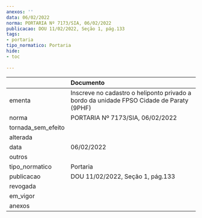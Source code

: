 ```yaml
---
anexos: ''
data: 06/02/2022
norma: PORTARIA Nº 7173/SIA, 06/02/2022
publicacao: DOU 11/02/2022, Seção 1, pág.133
tags:
- portaria
tipo_normatico: Portaria
hide: 
- toc 
 
---
```


|                    | Documento                                                                                |
|:-------------------|:-----------------------------------------------------------------------------------------|
| ementa             | Inscreve no cadastro o heliponto privado a bordo da unidade FPSO Cidade de Paraty (9PHF) |
| norma              | PORTARIA Nº 7173/SIA, 06/02/2022                                                         |
| tornada_sem_efeito |                                                                                          |
| alterada           |                                                                                          |
| data               | 06/02/2022                                                                               |
| outros             |                                                                                          |
| tipo_normatico     | Portaria                                                                                 |
| publicacao         | DOU 11/02/2022, Seção 1, pág.133                                                         |
| revogada           |                                                                                          |
| em_vigor           |                                                                                          |
| anexos             |                                                                                          |